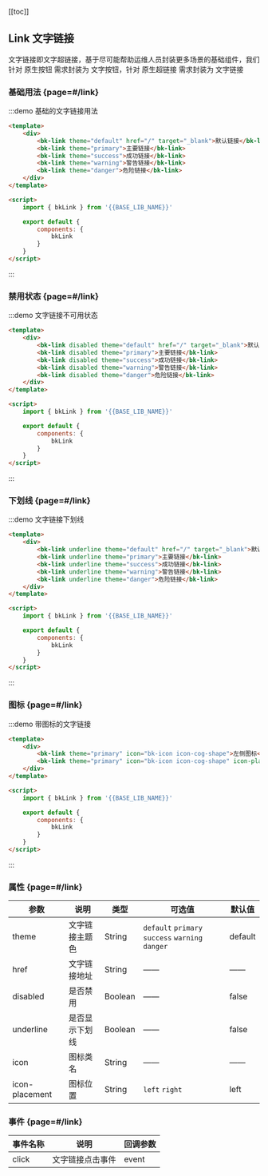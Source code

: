 <script>
    import { bkLink } from '@'

    export default {
        components: {
            bkLink
        },
        data () {
            return {}
        }
    }
</script>

[[toc]]

## Link 文字链接

文字链接即文字超链接，基于尽可能帮助运维人员封装更多场景的基础组件，我们针对 原生按钮 需求封装为 文字按钮，针对 原生超链接 需求封装为 文字链接

### 基础用法 {page=#/link}

:::demo 基础的文字链接用法

```html
<template>
    <div>
        <bk-link theme="default" href="/" target="_blank">默认链接</bk-link>
        <bk-link theme="primary">主要链接</bk-link>
        <bk-link theme="success">成功链接</bk-link>
        <bk-link theme="warning">警告链接</bk-link>
        <bk-link theme="danger">危险链接</bk-link>
    </div>
</template>

<script>
    import { bkLink } from '{{BASE_LIB_NAME}}'

    export default {
        components: {
            bkLink
        }
    }
</script>
```
:::

### 禁用状态 {page=#/link}

:::demo 文字链接不可用状态

```html
<template>
    <div>
        <bk-link disabled theme="default" href="/" target="_blank">默认链接</bk-link>
        <bk-link disabled theme="primary">主要链接</bk-link>
        <bk-link disabled theme="success">成功链接</bk-link>
        <bk-link disabled theme="warning">警告链接</bk-link>
        <bk-link disabled theme="danger">危险链接</bk-link>
    </div>
</template>

<script>
    import { bkLink } from '{{BASE_LIB_NAME}}'

    export default {
        components: {
            bkLink
        }
    }
</script>
```
:::

### 下划线 {page=#/link}

:::demo 文字链接下划线

```html
<template>
    <div>
        <bk-link underline theme="default" href="/" target="_blank">默认链接</bk-link>
        <bk-link underline theme="primary">主要链接</bk-link>
        <bk-link underline theme="success">成功链接</bk-link>
        <bk-link underline theme="warning">警告链接</bk-link>
        <bk-link underline theme="danger">危险链接</bk-link>
    </div>
</template>

<script>
    import { bkLink } from '{{BASE_LIB_NAME}}'

    export default {
        components: {
            bkLink
        }
    }
</script>
```
:::

### 图标 {page=#/link}

:::demo 带图标的文字链接

```html
<template>
    <div>
        <bk-link theme="primary" icon="bk-icon icon-cog-shape">左侧图标</bk-link>
        <bk-link theme="primary" icon="bk-icon icon-cog-shape" icon-placement="right">右侧图标</bk-link>
    </div>
</template>

<script>
    import { bkLink } from '{{BASE_LIB_NAME}}'

    export default {
        components: {
            bkLink
        }
    }
</script>
```
:::

### 属性 {page=#/link}
| 参数 | 说明 | 类型 | 可选值 | 默认值 |
|------|------|------|------|------|
| theme | 文字链接主题色| String | `default` `primary` `success` `warning` `danger` | default |
| href | 文字链接地址 | String | —— | —— |
| disabled | 是否禁用 | Boolean | —— | false |
| underline | 是否显示下划线 | Boolean | —— | false |
| icon | 图标类名 | String | —— | —— |
| icon-placement | 图标位置 | String | `left` `right` | left |

### 事件 {page=#/link}
| 事件名称 | 说明 | 回调参数 |
|------|------|------|
| click | 文字链接点击事件 | event |
